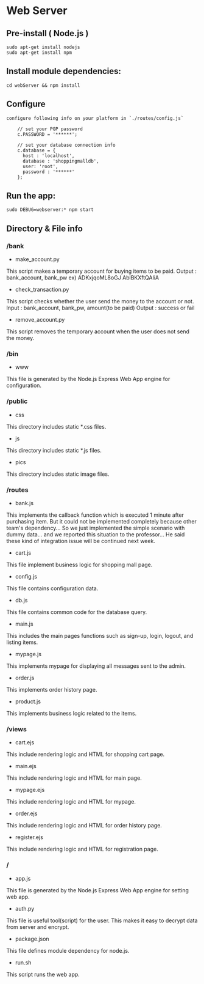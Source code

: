 # Web Server

## Pre-install ( Node.js )
	sudo apt-get install nodejs
	sudo apt-get install npm

## Install module dependencies:
	cd webServer && npm install

## Configure
	configure following info on your platform in `./routes/config.js`
```
	// set your PGP password
	c.PASSWORD = '******';

	// set your database connection info
	c.database = {
	  host : 'localhost',
	  database : 'shoppingmalldb',
	  user: 'root',
	  password : '******'
	};
```

## Run the app:
	sudo DEBUG=webserver:* npm start

## Directory & File info

### /bank

* make_account.py

This script makes a temporary account for buying items to be paid.
Output : bank_account, bank_pw  ex) ADKxjqoML8oGJ AblBKXftQAIiA

* check_transaction.py

This script checks whether the user send the money to the account or not.
Input : bank_account, bank_pw, amount(to be paid)
Output : success or fail

* remove_account.py

This script removes the temporary account when the user does not send the money.

### /bin

* www

This file is generated by the Node.js Express Web App engine for configuration.

### /public

* css

This directory includes static *.css files.

* js

This directory includes static *.js files.

* pics

This directory includes static image files.

### /routes

* bank.js

This implements the callback function which is executed 1 minute after purchasing item.
But it could not be implemented completely because other team's dependency...
So we just implemented the simple scenario with dummy data...
and we reported this situation to the professor...
He said these kind of integration issue will be continued next week.

* cart.js

This file implement business logic for shopping mall page.

* config.js

This file contains configuration data.

* db.js

This file contains common code for the database query.

* main.js

This includes the main pages functions such as sign-up, login, logout, and listing items.

* mypage.js

This implements mypage for displaying all messages sent to the admin.

* order.js

This implements order history page.

* product.js

This implements business logic related to the items.

### /views

* cart.ejs

This include rendering logic and HTML for shopping cart page.

* main.ejs

This include rendering logic and HTML for main page.

* mypage.ejs

This include rendering logic and HTML for mypage.

* order.ejs

This include rendering logic and HTML for order history page.

* register.ejs

This include rendering logic and HTML for registration page.

### /

* app.js

This file is generated by the Node.js Express Web App engine for setting web app.

* auth.py

This file is useful tool(script) for the user.
This makes it easy to decrypt data from server and encrypt.

* package.json

This file defines module dependency for node.js.

* run.sh

This script runs the web app.